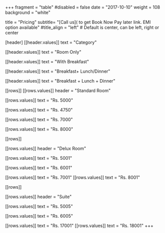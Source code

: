 +++
fragment = "table"
#disabled = false
date = "2017-10-10"
weight = 108
background = "white"

title = "Pricing"
subtitle= "[Call us]( to get Book Now Pay later link. EMI option available"
#title_align = "left" # Default is center, can be left, right or center

[header]
  [[header.values]]
    text = "Category"

  [[header.values]]
    text = "Room Only"

  [[header.values]]
    text = "With Breakfast"

  [[header.values]]
    text = "Breakfast+ Lunch/Dinner"

  [[header.values]]
    text = "Breakfast + Lunch + Dinner"


[[rows]]
  [[rows.values]]
    header = "Standard Room"

  [[rows.values]]
    text = "Rs. 5000"

  [[rows.values]]
    text = "Rs. 4750"

  [[rows.values]]
    text = "Rs. 7000"

  [[rows.values]]
    text = "Rs. 8000"

[[rows]]

[[rows.values]]
    header = "Delux Room"

  [[rows.values]]
    text = "Rs. 5001"

  [[rows.values]]
    text = "Rs. 6001"

  [[rows.values]]
    text = "Rs. 7001"
  [[rows.values]]
    text = "Rs. 8001"
    
[[rows]]

 [[rows.values]]
    header = "Suite"

  [[rows.values]]
    text = "Rs. 5005"

  [[rows.values]]
    text = "Rs. 6005"

  [[rows.values]]
    text = "Rs. 17001"
  [[rows.values]]
    text = "Rs. 18001"
+++

